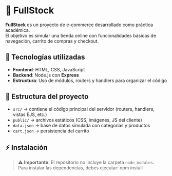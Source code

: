 # 🛒 FullStock

**FullStock** es un proyecto de e-commerce desarrollado como práctica académica.  
El objetivo es simular una tienda online con funcionalidades básicas de navegación, carrito de compras y checkout.  

## 🚀 Tecnologías utilizadas
- **Frontend**: HTML, CSS, JavaScript  
- **Backend**: Node.js con **Express**  
- **Estructura**: Uso de módulos, routers y handlers para organizar el código  

## 📂 Estructura del proyecto
- `src/` → contiene el código principal del servidor (routers, handlers, vistas EJS, etc.)  
- `public/` → archivos estáticos (CSS, imágenes, JS del cliente)  
- `data.json` → base de datos simulada con categorías y productos  
- `cart.json` → persistencia del carrito  

## ⚡ Instalación
> ⚠️ **Importante**: El repositorio no incluye la carpeta `node_modules`.  
> Para instalar las dependencias, debes ejecutar: npm install
